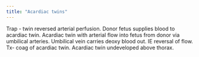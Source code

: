 ```yaml
---
title: "Acardiac twins"
---
```

Trap - twin reversed arterial perfusion. Donor fetus supplies blood to acardiac twin. 
Acardiac twin with arterial flow into fetus from donor via umbilical arteries. Umbilical vein carries deoxy blood out. IE reversal of flow. 
Tx- coag of acardiac twin. 
Acardiac twin undeveloped above thorax.

